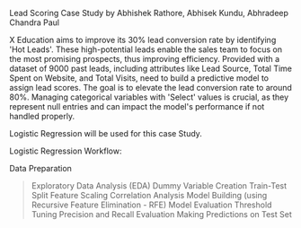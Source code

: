 Lead Scoring Case Study
by Abhishek Rathore, Abhisek Kundu, Abhradeep Chandra Paul

X Education aims to improve its 30% lead conversion rate by identifying 'Hot Leads'. These high-potential leads enable the sales team to focus on the most promising prospects, thus improving efficiency. 
Provided with a dataset of 9000 past leads, including attributes like Lead Source, Total Time Spent on Website, and Total Visits, need to build a predictive model to assign lead scores. The goal is to elevate the lead conversion rate to around 80%. 
Managing categorical variables with 'Select' values is crucial, as they represent null entries and can impact the model's performance if not handled properly.

Logistic Regression will be used for this case Study.

Logistic Regression Workflow: 

Data Preparation
> Exploratory Data Analysis (EDA)
> Dummy Variable Creation
> Train-Test Split
>Feature Scaling
> Correlation Analysis
> Model Building (using Recursive Feature Elimination - RFE)
> Model Evaluation
> Threshold Tuning
> Precision and Recall Evaluation
> Making Predictions on Test Set

